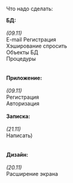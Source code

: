 ﻿Что надо сделать:

<b>БД:</b><br><br>
<i>(09.11)</i><br>
E-mail Регистрация<br>
Хэширование спросить<br>
Объекты БД<br>
Процедуры<br>
<br><br>
<b>Приложение:</b><br><br>
<i>(09.11)</i><br>
Регистрация<br>
Авторизация <br><br>
<b>Записка:</b><br><br>
<i>(21.11)</i><br>
Написать) <br>
<br><br>
<b>Дизайн:</b><br><br>
<i>(20.11)</i><br>
Расширение экрана<br>
